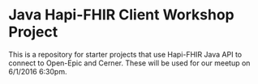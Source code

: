 # Java Hapi-FHIR Client Workshop Project
This is a repository for starter projects that use Hapi-FHIR Java API to connect to Open-Epic and Cerner. These will be used for our meetup on 6/1/2016 6:30pm.
